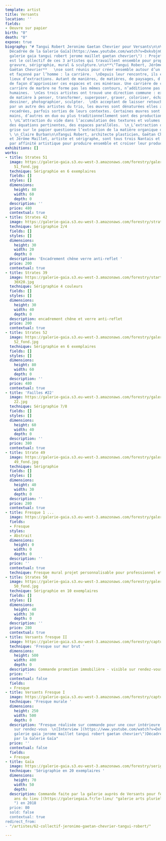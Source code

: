 ```yaml
---
template: artist
title: Versants
location: ''
fields:
- Oeuvre sur papier
birth: "0"
death: "0"
expose: true
biography: "# Tangui Robert Jeronimo Gaetan Chevrier pour Versants\n\nVidéo de l'[Interview
  Décadrée de la Galerie Gaïa](https://www.youtube.com/watch?v=DxkvbjnGL4E \"interview
  galerie gaia tangui robert jerome maillet gaetan chevrier\") : Projets Versants\n\nVersants
  est le collectif de ces 3 artistes qui travaillent ensemble pour proposer  Dessin,
  gravure, sérigraphie, mural & sculpture.\n\n**\"Tangui Robert, Jérôme Maillet et
  Gaëtan Chevrier**   \nse sont réunis pour créer ensemble autour d’un espace construit
  et façonné par l’homme : la carrière.  \nDepuis leur rencontre, ils explorent différents
  lieux d’extractions. Autant de manières, de matières, de paysages, d’outils que
  de façon d’apprivoiser ces espaces et ces minéraux. Une carrière de cuivre ou une
  carrière de marbre ne forme pas les mêmes contours, n’additionne pas les mêmes empreintes
  humaines.  \nCes trois artistes ont trouvé une direction commune : extraire un maximum
  de matière à penser, transformer, superposer, graver, coloriser, échanger, calquer,
  dessiner, photographier, sculpter.  \nEn acceptant de laisser retoucher leur production
  par un autre des artistes du trio, les œuvres sont dénaturées elles aussi, coupées,
  recadrées, parfois sorties de leurs contextes. Certaines œuvres sont signées à trois
  mains, d’autres en duo ou plus traditionnellement sont des productions personnelles.
  \ \nL’attraction du vide dans l’accumulation des textures et volumes fait surgir
  des équations pertinentes, des espaces parallèles.  \n_L’extraction de la matière
  grise sur le papier questionne l’extraction de la matière organique de son sol.\"
  \ \n_Claire Burban\n\nTangui Robert, architecte plasticien, Gaëtan Chevrier, photographe
  et Jérôme Maillet, artiste et sérigraphe, sont tous trois Nantais et se sont réunis
  par affinité artistique pour produire ensemble et croiser leur production respective."
exhibitions: []
works:
- title: Strates 51
  image: https://galerie-gaia.s3.eu-west-3.amazonaws.com/forestry/galerie-gaia-versantsSTRATES
    51_fond.jpg
  technique: Sérigraphie en 6 exemplaires
  fields: []
  styles: []
  dimensions:
    height: 80
    width: 60
    depth: 0
  description: ''
  price: 480
  contextual: true
- title: Strates 42
  image: https://galerie-gaia.s3.eu-west-3.amazonaws.com/forestry/strate 42 2-4 30X20.jpg
  technique: Sérigraphie 2/4
  fields: []
  styles: []
  dimensions:
    height: 30
    width: 20
    depth: 0
  description: 'Encadrement chêne verre anti-reflet '
  price: 200
  contextual: true
- title: Strates 39
  image: https://galerie-gaia.s3.eu-west-3.amazonaws.com/forestry/starte 39 14-21
    30X20.jpg
  technique: Sérigraphie 4 couleurs
  fields: []
  styles: []
  dimensions:
    height: 30
    width: 40
    depth: 0
  description: encadrement chêne et verre anti-reflet
  price: 200
  contextual: true
- title: Strates 52
  image: https://galerie-gaia.s3.eu-west-3.amazonaws.com/forestry/galerie-gaia-versantsSTRATES
    52_fond.jpg
  technique: Sérigraphie en 6 exemplaires
  fields: []
  styles: []
  dimensions:
    height: 80
    width: 60
    depth: 0
  description: ''
  price: 480
  contextual: true
- title: 'Failles #22'
  image: https://galerie-gaia.s3.eu-west-3.amazonaws.com/forestry/galerie-gaia-versants-faille
    22.jpg
  technique: Sérigraphie 7/8
  fields: []
  styles: []
  dimensions:
    height: 60
    width: 40
    depth: 0
  description: ''
  price: 380
  contextual: true
- title: Strate 49
  image: https://galerie-gaia.s3.eu-west-3.amazonaws.com/forestry/galerie-gaia-versantsSTRATES
    49_fond.jpg
  technique: Sérigraphie
  fields: []
  styles: []
  dimensions:
    height: 40
    width: 30
    depth: 0
  description: ''
  price: 280
  contextual: true
- title: Fresque 1 ...
  image: https://galerie-gaia.s3.eu-west-3.amazonaws.com/forestry/galerie-gaia-versant-fresque&.jpg
  fields:
  - Fresque
  styles:
  - Abstrait
  dimensions:
    height: 0
    width: 0
    depth: 0
  description: ''
  price: ''
  contextual: true
  technique: Fresque mural projet personnalisable pour professionnel et particulier
- title: Strates 50
  image: https://galerie-gaia.s3.eu-west-3.amazonaws.com/forestry/galerie-gaia-versantsSTRATES
    50_fond.jpg
  technique: Sérigraphie en 10 exemplaires
  fields: []
  styles: []
  dimensions:
    height: 40
    width: 30
    depth: 0
  description: ''
  price: 280
  contextual: true
- title: Versants fresque II
  image: https://galerie-gaia.s3.eu-west-3.amazonaws.com/forestry/capture-d-ecran-2020-08-03-a-13-08-15.png
  technique: 'Fresque sur mur brut '
  dimensions:
    height: 500
    width: 400
    depth: 0
  description: Commande promotion immobilière - visible sur rendez-vous
  price: ''
  contextual: false
  fields:
  - Fresque
- title: Versants Fresque I
  image: https://galerie-gaia.s3.eu-west-3.amazonaws.com/forestry/capture-d-ecran-2020-08-01-a-17-50-38.png
  technique: 'Fresque murale '
  dimensions:
    height: 250
    width: 500
    depth: 0
  description: "Fresque réalisée sur commande pour une cour intérieure  \nVisible
    sur rendez-vous  \n[Interview ](https://www.youtube.com/watch?v=DxkvbjnGL4E \"interview
    galerie gaia jerome maillet tangui robert gaetan chevrier\")Décadrée de Versants
    par la Galerie Gaïa"
  price: ''
  contextual: false
  fields:
  - Fresque
- title: Gaïa
  image: https://galerie-gaia.s3.eu-west-3.amazonaws.com/forestry/serigraphie-pour-gaia.jpg
  technique: 'Sérigraphie en 20 exemplaires '
  dimensions:
    height: 70
    width: 50
    depth: 
  description: Commande faite par la galerie auprès de Versants pour fêter les [40
    ans du lieu ](https://galeriegaia.fr/le-lieu/ "galerie arts pluriels  l'art s'affiche
    ") en 2018
  price: 80
  sold: false
  contextual: true
redirect_from:
- "/artistes/62-collectif-jeronimo-gaetan-chevrier-tangui-robert/"

---
```

